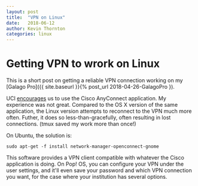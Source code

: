 ```yaml
---
layout: post
title:  "VPN on Linux"
date:   2018-06-12
author: Kevin Thornton
categories: linux
---
```


# Getting VPN to wrork on Linux

This is a short post on getting a reliable VPN connection working on my [Galago Pro]({{ site.baseurl }}{% post_url 2018-04-26-GalagoPro }).

UCI [encourages](https://uci.service-now.com/kb_view.do?sysparm_article=KB0010201) us to use the Cisco AnyConnect
application.  My experience was not great.  Compared to the OS X version of the same application, the Linux version
attempts to reconnect to the VPN much more often.  Futher, it does so less-than-gracefully, often resulting in lost
connections. (tmux saved my work more than once!)

On Ubuntu, the solution is:

```{sh}
sudo apt-get -f install network-manager-openconnect-gnome
```

This software provides a VPN client compatible with whatever the Cisco application is doing.  On Pop! OS, you can
configure your VPN under the user settings, and it'll even save your password and which VPN connection you want, for the
case where your institution has several options.

